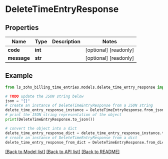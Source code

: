 # DeleteTimeEntryResponse


## Properties

Name | Type | Description | Notes
------------ | ------------- | ------------- | -------------
**code** | **int** |  | [optional] [readonly] 
**message** | **str** |  | [optional] [readonly] 

## Example

```python
from ls_zoho_billing_time_entries.models.delete_time_entry_response import DeleteTimeEntryResponse

# TODO update the JSON string below
json = "{}"
# create an instance of DeleteTimeEntryResponse from a JSON string
delete_time_entry_response_instance = DeleteTimeEntryResponse.from_json(json)
# print the JSON string representation of the object
print(DeleteTimeEntryResponse.to_json())

# convert the object into a dict
delete_time_entry_response_dict = delete_time_entry_response_instance.to_dict()
# create an instance of DeleteTimeEntryResponse from a dict
delete_time_entry_response_from_dict = DeleteTimeEntryResponse.from_dict(delete_time_entry_response_dict)
```
[[Back to Model list]](../README.md#documentation-for-models) [[Back to API list]](../README.md#documentation-for-api-endpoints) [[Back to README]](../README.md)


